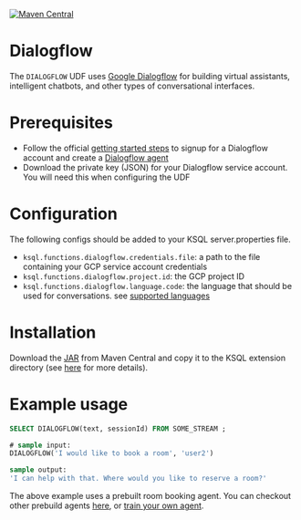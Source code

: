 [![Maven Central](https://img.shields.io/maven-central/v/com.mitchseymour/ksql-udf-dialogflow.svg?label=Maven%20Central)](https://search.maven.org/search?q=g:%22com.mitchseymour%22%20AND%20a:%22ksql-udf-dialogflow%22)

# Dialogflow
The `DIALOGFLOW` UDF uses [Google Dialogflow][dialogflow] for building virtual assistants, intelligent chatbots, and other types of conversational interfaces.

[dialogflow]: https://dialogflow.com/

# Prerequisites
- Follow the official [getting started steps][dialogflow_getting_started] to signup for a Dialogflow account and create a [Dialogflow agent][agent]
- Download the private key (JSON) for your Dialogflow service account. You will need this when configuring the UDF

[agent]: https://dialogflow.com/docs/agents/
[dialogflow_getting_started]: https://dialogflow.com/docs

# Configuration
The following configs should be added to your KSQL server.properties file.

- `ksql.functions.dialogflow.credentials.file`: a path to the file containing your GCP service account credentials
- `ksql.functions.dialogflow.project.id`: the GCP project ID
- `ksql.functions.dialogflow.language.code`: the language that should be used for conversations. see [supported languages][dialogflow_language_codes]


[dialogflow_language_codes]: https://dialogflow.com/docs/languages

# Installation
Download the [JAR][jar] from Maven Central and copy it to the KSQL extension directory (see [here][main-readme] for more details).

[jar]: https://search.maven.org/artifact/com.mitchseymour/ksql-udf-dialogflow
[main-readme]: https://github.com/magicalpipelines/ksql-functions#installation


# Example usage
```sql
SELECT DIALOGFLOW(text, sessionId) FROM SOME_STREAM ;

# sample input:
DIALOGFLOW('I would like to book a room', 'user2')

sample output:
'I can help with that. Where would you like to reserve a room?'
```

The above example uses a prebuilt room booking agent. You can checkout other prebuild agents [here][prebuilt_agents], or [train your own agent][train].

[prebuilt_agents]: https://dialogflow.com/docs/samples
[train]: https://dialogflow.com/docs/training-analytics/training

